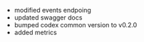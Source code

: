 - modified events endpoing
- updated swagger docs
- bumped codex common version to v0.2.0
- added metrics
